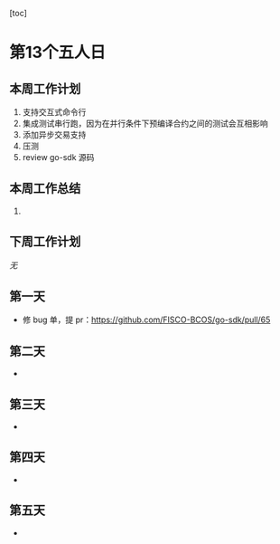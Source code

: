 [toc]

# 第13个五人日

## 本周工作计划

1. 支持交互式命令行
2. 集成测试串行跑，因为在并行条件下预编译合约之间的测试会互相影响
3. 添加异步交易支持
4. 压测
5. review go-sdk 源码

## 本周工作总结

1. 

## 下周工作计划

*无*

## 第一天

- 修 bug 单，提 pr：https://github.com/FISCO-BCOS/go-sdk/pull/65

## 第二天

- 


## 第三天

- 

## 第四天

- 

## 第五天

- 